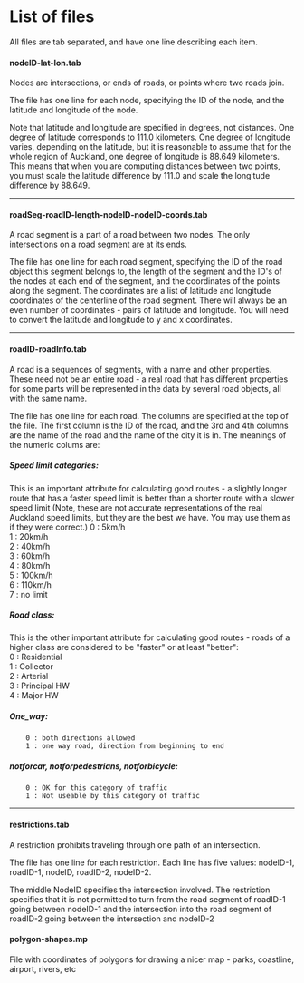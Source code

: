 List of files 
==============
All files are tab separated, and have one line describing each item.


#### nodeID-lat-lon.tab
Nodes are intersections, or ends of roads, or points where two roads join.

The file has one line for each node, specifying the ID of
the node, and the latitude and longitude of the node.  

Note that latitude and longitude are specified in degrees, not distances. One
degree of latitude corresponds to 111.0 kilometers. One degree of longitude
varies, depending on the latitude, but it is reasonable to assume that for the
whole region of Auckland, one degree of longitude is 88.649 kilometers.  This
means that when you are computing distances between two points, you must scale
the latitude difference by 111.0 and scale the longitude difference by 88.649. 

-----------------------------------------------------------------------------
#### roadSeg-roadID-length-nodeID-nodeID-coords.tab
A road segment is a part of a road between two nodes. The only intersections on
a road segment are at its ends.  

The file has one line for each road segment, specifying the
ID of the road object this segment belongs to, the length of the segment and
the ID's of the nodes at each end of the segment, and the coordinates
of the points along the segment. The coordinates are a list of
latitude and longitude coordinates of the centerline of the road
segment. There will always be an even number of coordinates - pairs of
latitude and longitude. You will need to convert the latitude and
longitude to y and x coordinates.

-----------------------------------------------------------------------------
#### roadID-roadInfo.tab
A road is a sequences of segments, with a name and other properties.  These
need not be an entire road - a real road that has different properties for some
parts will be represented in the data by several road objects, all with the
same name.  

The file has one line for each road. The columns are specified at the
top of the file. The first column is the ID of the road, and the 3rd
and 4th columns are the name of the road and the name of the city it
is in.  The meanings of the numeric colums are:

##### Speed limit categories:
  This is an important attribute for calculating good routes - a slightly
  longer route that has a faster speed limit is better than a shorter route
  with a slower speed limit
(Note, these are not accurate representations of the real Auckland speed
limits, but they are the best we have. You may use them as if they were
correct.) 
        0 : 5km/h    
        1 : 20km/h   
        2 : 40km/h   
        3 : 60km/h   
        4 : 80km/h   
        5 : 100km/h  
        6 : 110km/h  
        7 : no limit 


##### Road class:
 This is the other important attribute for calculating good routes - roads of a
 higher class are considered to be "faster" or at least "better":  
        0 : Residential  
        1 : Collector  
        2 : Arterial  
        3 : Principal HW  
        4 : Major HW  

##### One_way:
        0 : both directions allowed
        1 : one way road, direction from beginning to end

##### notforcar, notforpedestrians, notforbicycle:
        0 : OK for this category of traffic
        1 : Not useable by this category of traffic

-----------------------------------------------------------------------------
#### restrictions.tab
A restriction prohibits traveling through one path of an intersection.

The file has one line for each restriction. Each line has five values:
nodeID-1, roadID-1, nodeID, roadID-2, nodeID-2.
  
The middle NodeID specifies the intersection involved.
The restriction specifies that it is not permitted to turn from the road
segment of roadID-1 going between nodeID-1 and the intersection into the
road segment of roadID-2 going between the intersection and nodeID-2  

#### polygon-shapes.mp
File with coordinates of polygons for drawing a nicer map - parks, coastline,
airport, rivers, etc
